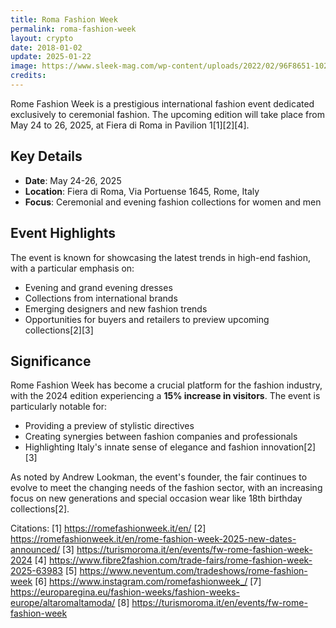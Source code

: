 ```yaml
---
title: Roma Fashion Week
permalink: roma-fashion-week
layout: crypto
date: 2018-01-02
update: 2025-01-22
image: https://www.sleek-mag.com/wp-content/uploads/2022/02/96F8651-1024x683.jpg?v=1645208838
credits:
---
```


Rome Fashion Week is a prestigious international fashion event dedicated exclusively to ceremonial fashion. The upcoming edition will take place from May 24 to 26, 2025, at Fiera di Roma in Pavilion 1[1][2][4].

## Key Details

- **Date**: May 24-26, 2025
- **Location**: Fiera di Roma, Via Portuense 1645, Rome, Italy
- **Focus**: Ceremonial and evening fashion collections for women and men

## Event Highlights

The event is known for showcasing the latest trends in high-end fashion, with a particular emphasis on:

- Evening and grand evening dresses
- Collections from international brands
- Emerging designers and new fashion trends
- Opportunities for buyers and retailers to preview upcoming collections[2][3]

## Significance

Rome Fashion Week has become a crucial platform for the fashion industry, with the 2024 edition experiencing a **15% increase in visitors**. The event is particularly notable for:

- Providing a preview of stylistic directives
- Creating synergies between fashion companies and professionals
- Highlighting Italy's innate sense of elegance and fashion innovation[2][3]

As noted by Andrew Lookman, the event's founder, the fair continues to evolve to meet the changing needs of the fashion sector, with an increasing focus on new generations and special occasion wear like 18th birthday collections[2].

Citations:
[1] https://romefashionweek.it/en/
[2] https://romefashionweek.it/en/rome-fashion-week-2025-new-dates-announced/
[3] https://turismoroma.it/en/events/fw-rome-fashion-week-2024
[4] https://www.fibre2fashion.com/trade-fairs/rome-fashion-week-2025-63983
[5] https://www.neventum.com/tradeshows/rome-fashion-week
[6] https://www.instagram.com/romefashionweek_/
[7] https://europaregina.eu/fashion-weeks/fashion-weeks-europe/altaromaltamoda/
[8] https://turismoroma.it/en/events/fw-rome-fashion-week
